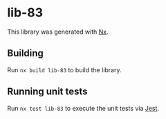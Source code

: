 # lib-83

This library was generated with [Nx](https://nx.dev).

## Building

Run `nx build lib-83` to build the library.

## Running unit tests

Run `nx test lib-83` to execute the unit tests via [Jest](https://jestjs.io).
